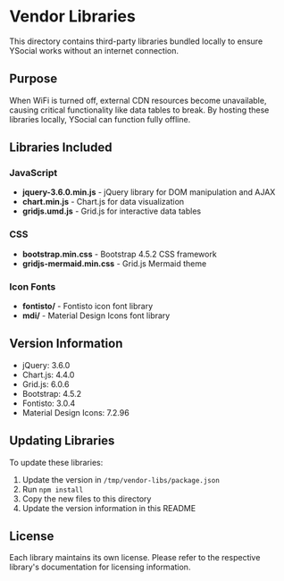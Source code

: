 # Vendor Libraries

This directory contains third-party libraries bundled locally to ensure YSocial works without an internet connection.

## Purpose

When WiFi is turned off, external CDN resources become unavailable, causing critical functionality like data tables to break. By hosting these libraries locally, YSocial can function fully offline.

## Libraries Included

### JavaScript
- **jquery-3.6.0.min.js** - jQuery library for DOM manipulation and AJAX
- **chart.min.js** - Chart.js for data visualization
- **gridjs.umd.js** - Grid.js for interactive data tables

### CSS
- **bootstrap.min.css** - Bootstrap 4.5.2 CSS framework
- **gridjs-mermaid.min.css** - Grid.js Mermaid theme

### Icon Fonts
- **fontisto/** - Fontisto icon font library
- **mdi/** - Material Design Icons font library

## Version Information

- jQuery: 3.6.0
- Chart.js: 4.4.0
- Grid.js: 6.0.6
- Bootstrap: 4.5.2
- Fontisto: 3.0.4
- Material Design Icons: 7.2.96

## Updating Libraries

To update these libraries:

1. Update the version in `/tmp/vendor-libs/package.json`
2. Run `npm install`
3. Copy the new files to this directory
4. Update the version information in this README

## License

Each library maintains its own license. Please refer to the respective library's documentation for licensing information.

